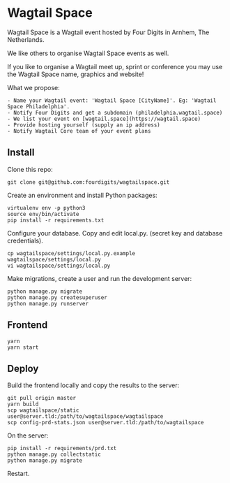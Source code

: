 Wagtail Space
=============

Wagtail Space is a Wagtail event hosted by Four Digits in Arnhem, The Netherlands.

We like others to organise Wagtail Space events as well.

If you like to organise a Wagtail meet up, sprint or conference you may use the Wagtail Space name, graphics and website!

What we propose:

    - Name your Wagtail event: 'Wagtail Space [CityName]'. Eg: 'Wagtail Space Philadelphia'.
    - Notify Four Digits and get a subdomain (philadelphia.wagtail.space)
    - We list your event on [wagtail.space](https://wagtail.space)
    - Provide hosting yourself (supply an ip address)
    - Notify Wagtail Core team of your event plans


Install
-------

Clone this repo:

    git clone git@github.com:fourdigits/wagtailspace.git


Create an environment and install Python packages:

    virtualenv env -p python3
    source env/bin/activate
    pip install -r requirements.txt


Configure your database. Copy and edit local.py. (secret key and database credentials).

    cp wagtailspace/settings/local.py.example wagtailspace/settings/local.py
    vi wagtailspace/settings/local.py


Make migrations, create a user and run the development server:

    python manage.py migrate
    python manage.py createsuperuser
    python manage.py runserver


Frontend
--------

    yarn
    yarn start


Deploy
------

Build the frontend locally and copy the results to the server:

    git pull origin master
    yarn build
    scp wagtailspace/static user@server.tld:/path/to/wagtailspace/wagtailspace
    scp config-prd-stats.json user@server.tld:/path/to/wagtailspace


On the server:

    pip install -r requirements/prd.txt
    python manage.py collectstatic
    python manage.py migrate


Restart.
